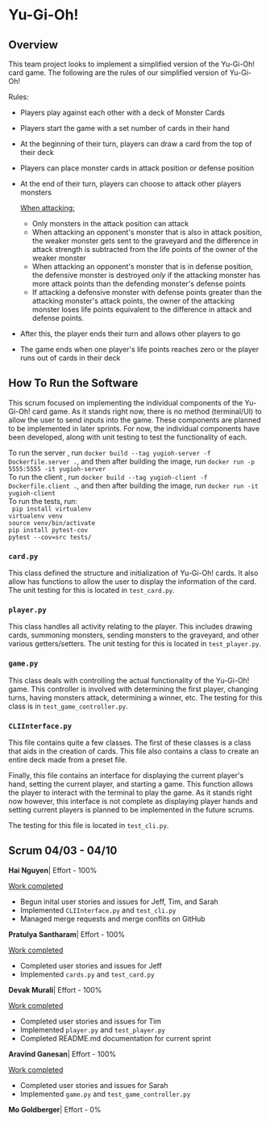 # Yu-Gi-Oh!

## Overview
This team project looks to implement a simplified version of the Yu-Gi-Oh! card game. The following are the rules of our simplified version of Yu-Gi-Oh!

Rules:
- Players play against each other with a deck of Monster Cards
- Players start the game with a set number of cards in their hand
- At the beginning of their turn, players can draw a card from the top of their deck
- Players can place monster cards in attack position or defense position
- At the end of their turn, players can choose to attack other players monsters

    <ins>When attacking:</ins>
    - Only monsters in the attack position can attack
    - When attacking an opponent's monster that is also in attack position, the weaker monster gets sent to the graveyard and the difference in attack strength is subtracted from the life points of the owner of the weaker monster
    - When attacking an opponent's monster that is in defense position, the defensive monster is destroyed *only* if the attacking monster has more attack points than the defending monster's defense points
    - If attacking a defensive monster with defense points greater than the attacking monster's attack points, the owner of the attacking monster loses life points equivalent to the difference in attack and defense points.

- After this, the player ends their turn and allows other players to go
- The game ends when one player's life points reaches zero or the player runs out of cards in their deck

## How To Run the Software

This scrum focused on implementing the individual components of the Yu-Gi-Oh! card game. As it stands right now, there is no method (terminal/UI) to allow the user to send inputs into the game. These components are planned to be implemented in later sprints. For now, the individual components have been developed, along with unit testing to test the functionality of each.

To run the server , run `docker build --tag yugioh-server -f Dockerfile.server .`, and then after building the image, run 
`docker run -p 5555:5555 -it yugioh-server`  
To run the client , run `docker build --tag yugioh-client -f Dockerfile.client .`, and then after building the image, run 
`docker run -it yugioh-client`  
To run the tests, run:  
`
pip install virtualenv`  
`virtualenv venv`  
`source venv/bin/activate`  
`pip install pytest-cov`  
`pytest --cov=src tests/`  

### `card.py`

This class defined the structure and initialization of Yu-Gi-Oh! cards. It also allow has functions to allow the user to display the information of the card. The unit testing for this is located in `test_card.py`.

### `player.py`

This class handles all activity relating to the player. This includes drawing cards, summoning monsters, sending monsters to the graveyard, and other various getters/setters. The unit testing for this is located in `test_player.py`.

### `game.py`
This class deals with controlling the actual functionality of the Yu-Gi-Oh! game. This controller is involved with determining the first player, changing turns, having monsters attack, determining a winner, etc. The testing for this class is in `test_game_controller.py`.

### `CLIInterface.py`

This file contains quite a few classes. The first of these classes is a class that aids in the creation of cards. This file also contains a class to create an entire deck made from a preset file.

Finally, this file contains an interface for displaying the current player's hand, setting the current player, and starting a game. This function allows the player to interact with the terminal to play the game. As it stands right now however, this interface is not complete as displaying player hands and setting current players is planned to be implemented in the future scrums.

The testing for this file is located in `test_cli.py`.


## Scrum 04/03 - 04/10

**Hai Nguyen**| Effort - 100%

<ins>Work completed</ins>
- Begun inital user stories and issues for Jeff, Tim, and Sarah
- Implemented `CLIInterface.py` and `test_cli.py`
- Managed merge requests and merge conflits on GitHub

**Pratulya Santharam**| Effort - 100%

<ins>Work completed</ins>
- Completed user stories and issues for Jeff
- Implemented `cards.py` and `test_card.py`

**Devak Murali**| Effort - 100%

<ins>Work completed</ins>
- Completed user stories and issues for Tim
- Implemented `player.py` and `test_player.py`
- Completed README.md documentation for current sprint

**Aravind Ganesan**| Effort - 100%

<ins>Work completed</ins>
- Completed user stories and issues for Sarah
- Implemented `game.py` and `test_game_controller.py`

**Mo Goldberger**| Effort - 0%
